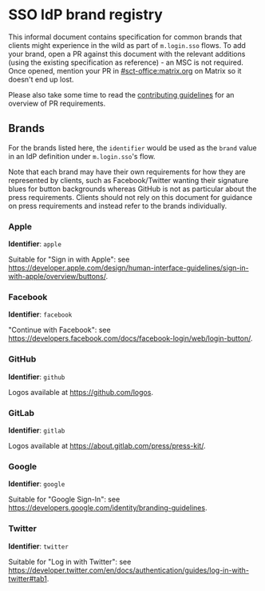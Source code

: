 # SSO IdP brand registry

This informal document contains specification for common brands that clients might experience
in the wild as part of `m.login.sso` flows. To add your brand, open a PR against this document
with the relevant additions (using the existing specification as reference) - an MSC is not
required. Once opened, mention your PR in [#sct-office:matrix.org](https://matrix.to/#/#sct-office:matrix.org)
on Matrix so it doesn't end up lost.

Please also take some time to read the [contributing guidelines](https://github.com/matrix-org/matrix-spec/blob/master/CONTRIBUTING.rst)
for an overview of PR requirements.

<!--
Author's note: This document intentionally has 2 blank lines between brands for easier distinction
in the plaintext version. Please maintain them for new & existing brands.
-->

## Brands

For the brands listed here, the `identifier` would be used as the `brand` value in an IdP definition
under `m.login.sso`'s flow.

Note that each brand may have their own requirements for how they are represented by clients, such as
Facebook/Twitter wanting their signature blues for button backgrounds whereas GitHub is not as particular
about the press requirements. Clients should not rely on this document for guidance on press requirements
and instead refer to the brands individually.


### Apple

**Identifier**: `apple`

Suitable for "Sign in with Apple": see https://developer.apple.com/design/human-interface-guidelines/sign-in-with-apple/overview/buttons/.


### Facebook

**Identifier**: `facebook`

"Continue with Facebook": see https://developers.facebook.com/docs/facebook-login/web/login-button/.


### GitHub

**Identifier**: `github`

Logos available at https://github.com/logos.


### GitLab

**Identifier**: `gitlab`

Logos available at https://about.gitlab.com/press/press-kit/.


### Google

**Identifier**: `google`

Suitable for "Google Sign-In": see https://developers.google.com/identity/branding-guidelines.


### Twitter

**Identifier**: `twitter`

Suitable for "Log in with Twitter": see https://developer.twitter.com/en/docs/authentication/guides/log-in-with-twitter#tab1.
